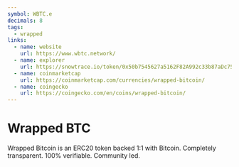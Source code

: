 ```yaml
---
symbol: WBTC.e
decimals: 8
tags:
  - wrapped
links:
  - name: website
    url: https://www.wbtc.network/
  - name: explorer
    url: https://snowtrace.io/token/0x50b7545627a5162F82A992c33b87aDc75187B218
  - name: coinmarketcap
    url: https://coinmarketcap.com/currencies/wrapped-bitcoin/
  - name: coingecko
    url: https://coingecko.com/en/coins/wrapped-bitcoin/
---
```


# Wrapped BTC

Wrapped Bitcoin is an ERC20 token backed 1:1 with Bitcoin. Completely transparent. 100% verifiable. Community led.
